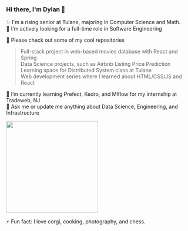 ### Hi there, I'm Dylan 👋

✨ I'm a rising senior at Tulane, majoring in Computer Science and Math.<br>
🎯 I'm actively looking for a full-time role in Software Engineering <br>

🔭 Please check out some of my cool repositories<br>
  > Full-stack project in web-based movies database with React and Spring<br>
  > Data Science projects, such as Airbnb Listing Price Prediction<br>
  > Learning space for Distributed System class at Tulane<br>
  > Web development series where I learned about HTML/CSS/JS and React<br>

🌱 I’m currently learning Prefect, Kedro, and Mlflow for <bold>my internship at Tradeweb, NJ<bold><br>
💬 Ask me or update me anything about Data Science, Engineering, and Infrastructure<br>

<img src="https://aroundofwordsin80days.files.wordpress.com/2019/07/zealouscourageousgibbon-size_restricted.gif" height=250 width=250/>

⚡ Fun fact: I love corgi, cooking, photography, and chess.
